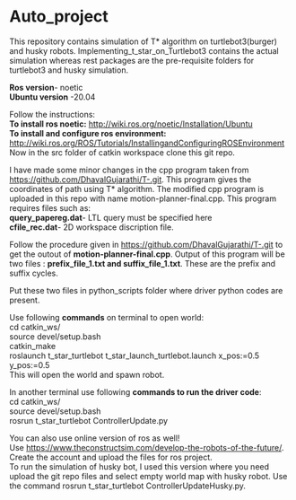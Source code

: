 # Auto_project
This repository contains simulation of T* algorithm on turtlebot3(burger) and husky robots.  Implementing_t_star_on_Turtlebot3 contains the actual simulation whereas rest packages are the pre-requisite folders for turtlebot3 and husky simulation.

**Ros version**- noetic<br />
**Ubuntu version** -20.04

Follow the instructions: <br />
**To install ros noetic:** http://wiki.ros.org/noetic/Installation/Ubuntu <br />
**To install and configure ros environment:** http://wiki.ros.org/ROS/Tutorials/InstallingandConfiguringROSEnvironment <br />
Now in the src folder of catkin workspace clone this git repo.<br />

 
I have made some minor changes in the cpp program taken from https://github.com/DhavalGujarathi/T-.git. This program gives the coordinates of path using T* algorithm. The modified cpp program is uploaded in this repo with name motion-planner-final.cpp. This program requires files such as:<br />
**query_papereg.dat**- LTL query must be specified here <br />
**cfile_rec.dat**- 2D workspace discription file.

Follow the procedure given in https://github.com/DhavalGujarathi/T-.git to get the outout of **motion-planner-final.cpp**. Output of this program will be two files : **prefix_file_1.txt and suffix_file_1.txt**. These are the prefix and suffix cycles.

Put these two files in python_scripts folder where driver python codes are present.

Use following **commands** on terminal to open world: <br />
cd catkin_ws/ <br />
source devel/setup.bash <br />
catkin_make <br />
roslaunch t_star_turtlebot t_star_launch_turtlebot.launch x_pos:=0.5 y_pos:=0.5 <br />
This will open the world and spawn robot. <br />

In another terminal use following **commands to run the driver code**:  <br />
cd catkin_ws/<br />
source devel/setup.bash <br />
rosrun t_star_turtlebot ControllerUpdate.py <br />

You can also use online version of ros as well! <br />
Use https://www.theconstructsim.com/develop-the-robots-of-the-future/. Create the account and upload the files for ros project. <br />
To run the simulation of husky bot, I used this version where you need upload the git repo files and select empty world map with husky robot. Use the command rosrun t_star_turtlebot ControllerUpdateHusky.py.
